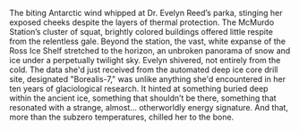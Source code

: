 The biting Antarctic wind whipped at Dr. Evelyn Reed’s parka, stinging her exposed cheeks despite the layers of thermal protection.  The McMurdo Station’s cluster of squat, brightly colored buildings offered little respite from the relentless gale.  Beyond the station, the vast, white expanse of the Ross Ice Shelf stretched to the horizon, an unbroken panorama of snow and ice under a perpetually twilight sky. Evelyn shivered, not entirely from the cold.  The data she'd just received from the automated deep ice core drill site, designated "Borealis-7," was unlike anything she'd encountered in her ten years of glaciological research.  It hinted at something buried deep within the ancient ice, something that shouldn’t be there, something that resonated with a strange, almost… otherworldly energy signature.  And that, more than the subzero temperatures, chilled her to the bone.
